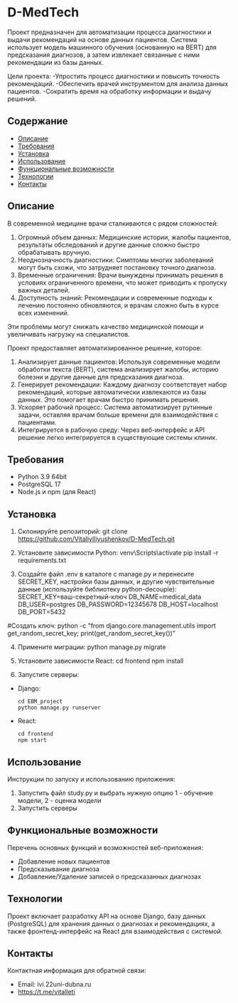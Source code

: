 # D-MedTech

Проект предназначен для автоматизации процесса диагностики и выдачи рекомендаций на основе данных пациентов. Система использует модель машинного обучения (основанную на BERT) для предсказания диагнозов, а затем извлекает связанные с ними рекомендации из базы данных.

Цели проекта:
-Упростить процесс диагностики и повысить точность рекомендаций.
-Обеспечить врачей инструментом для анализа данных пациентов.
-Сократить время на обработку информации и выдачу решений.

## Содержание

- [Описание](#описание)
- [Требования](#требования)
- [Установка](#установка)
- [Использование](#использование)
- [Функциональные возможности](#функциональные-возможности)
- [Технологии](#технологий)
- [Контакты](#контакты)

## Описание

В современной медицине врачи сталкиваются с рядом сложностей:

1. Огромный объем данных: Медицинские истории, жалобы пациентов, результаты обследований и другие данные сложно быстро обрабатывать вручную.
2. Неоднозначность диагностики: Симптомы многих заболеваний могут быть схожи, что затрудняет постановку точного диагноза.
3. Временные ограничения: Врачи вынуждены принимать решения в условиях ограниченного времени, что может приводить к пропуску важных деталей.
4. Доступность знаний: Рекомендации и современные подходы к лечению постоянно обновляются, и врачам сложно быть в курсе всех изменений.

Эти проблемы могут снижать качество медицинской помощи и увеличивать нагрузку на специалистов.

Проект предоставляет автоматизированное решение, которое:

1. Анализирует данные пациентов: Используя современные модели обработки текста (BERT), система анализирует жалобы, историю болезни и другие данные для предсказания диагноза.
2. Генерирует рекомендации: Каждому диагнозу соответствует набор рекомендаций, которые автоматически извлекаются из базы данных. Это помогает врачам быстро принимать решения.
3. Ускоряет рабочий процесс: Система автоматизирует рутинные задачи, оставляя врачам больше времени для взаимодействия с пациентами.
4. Интегрируется в рабочую среду: Через веб-интерфейс и API решение легко интегрируется в существующие системы клиник.

## Требования
- Python 3.9 64bit
- PostgreSQL 17
- Node.js и npm (для React)

## Установка
1. Склонируйте репозиторий:
git clone https://github.com/VitaliyIliyushenkov/D-MedTech.git

2. Установите зависимости Python:
venv\Scripts\activate
pip install -r requirements.txt

3. Создайте файл .env в каталоге с manage.py и перенесите SECRET_KEY, настройки базы данных, и другие чувствительные данные (используйте библиотеку python-decouple):
SECRET_KEY=ваш-секретный-ключ
DB_NAME=medical_data
DB_USER=postgres
DB_PASSWORD=12345678
DB_HOST=localhost
DB_PORT=5432

#Создать ключ:
python -c "from django.core.management.utils import get_random_secret_key; print(get_random_secret_key())"

4. Примените миграции:
python manage.py migrate

5. Установите зависимости React:
cd frontend npm install

6. Запустите серверы:
- Django:
  ```
  cd EBM_project
  python manage.py runserver
  ```
- React:
  ```
  cd frontend
  npm start
  ```

## Использование

Инструкции по запуску и использованию приложения:
1. Запустить файл study.py и выбрать нужную опцию 1 - обучение модели, 2 - оценка модели
2. Запустить серверы

## Функциональные возможности

Перечень основных функций и возможностей веб-приложения:
- Добавление новых пациентов
- Предсказывание диагноза
- Добавление/Удаление записей о предсказанных диагнозах

## Технологии

Проект включает разработку API на основе Django, базу данных (PostgreSQL) для хранения данных о диагнозах и рекомендациях, а также фронтенд-интерфейс на React для взаимодействия с системой.

## Контакты

Контактная информация для обратной связи:
- Email: ivi.22uni-dubna.ru
- https://t.me/vitalleti
